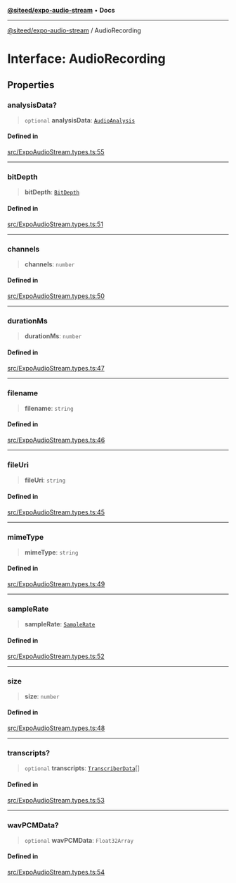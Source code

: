 [**@siteed/expo-audio-stream**](../README.md) • **Docs**

***

[@siteed/expo-audio-stream](../README.md) / AudioRecording

# Interface: AudioRecording

## Properties

### analysisData?

> `optional` **analysisData**: [`AudioAnalysis`](AudioAnalysis.md)

#### Defined in

[src/ExpoAudioStream.types.ts:55](https://github.com/deeeed/expo-audio-stream/blob/e07104426a679ae0452b04256abae5b2c5b55c7c/packages/expo-audio-stream/src/ExpoAudioStream.types.ts#L55)

***

### bitDepth

> **bitDepth**: [`BitDepth`](../type-aliases/BitDepth.md)

#### Defined in

[src/ExpoAudioStream.types.ts:51](https://github.com/deeeed/expo-audio-stream/blob/e07104426a679ae0452b04256abae5b2c5b55c7c/packages/expo-audio-stream/src/ExpoAudioStream.types.ts#L51)

***

### channels

> **channels**: `number`

#### Defined in

[src/ExpoAudioStream.types.ts:50](https://github.com/deeeed/expo-audio-stream/blob/e07104426a679ae0452b04256abae5b2c5b55c7c/packages/expo-audio-stream/src/ExpoAudioStream.types.ts#L50)

***

### durationMs

> **durationMs**: `number`

#### Defined in

[src/ExpoAudioStream.types.ts:47](https://github.com/deeeed/expo-audio-stream/blob/e07104426a679ae0452b04256abae5b2c5b55c7c/packages/expo-audio-stream/src/ExpoAudioStream.types.ts#L47)

***

### filename

> **filename**: `string`

#### Defined in

[src/ExpoAudioStream.types.ts:46](https://github.com/deeeed/expo-audio-stream/blob/e07104426a679ae0452b04256abae5b2c5b55c7c/packages/expo-audio-stream/src/ExpoAudioStream.types.ts#L46)

***

### fileUri

> **fileUri**: `string`

#### Defined in

[src/ExpoAudioStream.types.ts:45](https://github.com/deeeed/expo-audio-stream/blob/e07104426a679ae0452b04256abae5b2c5b55c7c/packages/expo-audio-stream/src/ExpoAudioStream.types.ts#L45)

***

### mimeType

> **mimeType**: `string`

#### Defined in

[src/ExpoAudioStream.types.ts:49](https://github.com/deeeed/expo-audio-stream/blob/e07104426a679ae0452b04256abae5b2c5b55c7c/packages/expo-audio-stream/src/ExpoAudioStream.types.ts#L49)

***

### sampleRate

> **sampleRate**: [`SampleRate`](../type-aliases/SampleRate.md)

#### Defined in

[src/ExpoAudioStream.types.ts:52](https://github.com/deeeed/expo-audio-stream/blob/e07104426a679ae0452b04256abae5b2c5b55c7c/packages/expo-audio-stream/src/ExpoAudioStream.types.ts#L52)

***

### size

> **size**: `number`

#### Defined in

[src/ExpoAudioStream.types.ts:48](https://github.com/deeeed/expo-audio-stream/blob/e07104426a679ae0452b04256abae5b2c5b55c7c/packages/expo-audio-stream/src/ExpoAudioStream.types.ts#L48)

***

### transcripts?

> `optional` **transcripts**: [`TranscriberData`](TranscriberData.md)[]

#### Defined in

[src/ExpoAudioStream.types.ts:53](https://github.com/deeeed/expo-audio-stream/blob/e07104426a679ae0452b04256abae5b2c5b55c7c/packages/expo-audio-stream/src/ExpoAudioStream.types.ts#L53)

***

### wavPCMData?

> `optional` **wavPCMData**: `Float32Array`

#### Defined in

[src/ExpoAudioStream.types.ts:54](https://github.com/deeeed/expo-audio-stream/blob/e07104426a679ae0452b04256abae5b2c5b55c7c/packages/expo-audio-stream/src/ExpoAudioStream.types.ts#L54)
